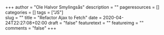 +++
author = "Ole Halvor Smylingsås"
description = ""
pageresources = []
categories = []
tags = ["JS"]     
slug = ""
title = "Refactor Ajax to Fetch"
date = 2020-04-24T22:27:08+02:00
draft = "false"
featuretext = ""
featureimg = ""
comments = "false"
+++